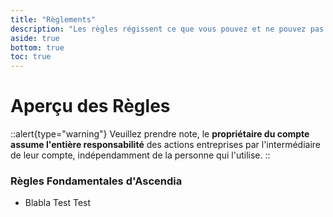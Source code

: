 ```yaml
---
title: "Règlements"
description: "Les règles régissent ce que vous pouvez et ne pouvez pas faire sur Ascendia"
aside: true
bottom: true
toc: true
---
```


# Aperçu des Règles

::alert{type="warning"}
Veuillez prendre note, le **propriétaire du compte assume l'entière responsabilité** des actions entreprises par l'intermédiaire de leur compte, indépendamment de la personne qui l'utilise.
::

### Règles Fondamentales d'Ascendia

- Blabla
Test
Test
